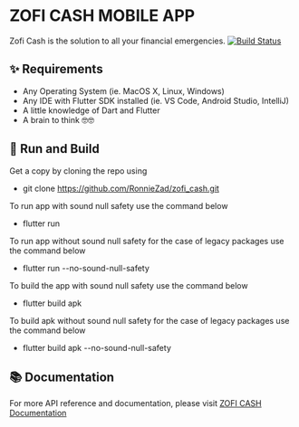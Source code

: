 # ZOFI CASH MOBILE APP

Zofi Cash is the solution to all your financial emergencies. <a href="https://github.com/RonnieZad/zofi_cash/actions"><img src="https://github.com/RonnieZad/zofi_cash/workflows/Flutter Test/badge.svg" alt="Build Status"></a>

## ✨ Requirements
* Any Operating System (ie. MacOS X, Linux, Windows)
* Any IDE with Flutter SDK installed (ie. VS Code, Android Studio, IntelliJ)
* A little knowledge of Dart and Flutter
* A brain to think 🤓🤓

##  🚀 Run and Build

Get a copy by cloning the repo using
- git clone https://github.com/RonnieZad/zofi_cash.git

To run app with sound null safety use the command below
- flutter run

To run app without sound null safety for the case of legacy packages use the command below
- flutter run --no-sound-null-safety

To build the app with sound null safety use the command below
- flutter build apk

To build apk without sound null safety for the case of legacy packages use the command below
- flutter build apk --no-sound-null-safety

## 📚 Documentation

For more API reference and documentation, please visit [ZOFI CASH Documentation](https://zofi-cash-app.web.app)